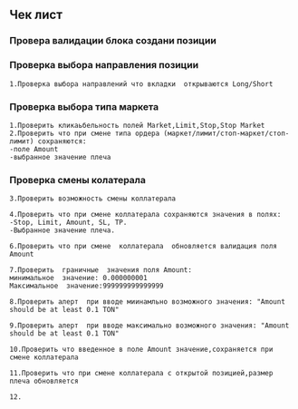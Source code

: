 ##  Чек лист 

### Провера валидации блока создани  позиции

### Проверка  выбора направления позиции
    1.Проверка выбора направлений что вкладки  открываются Long/Short

### Проверка  выбора типа маркета
    1.Проверить кликаьбельность полей Market,Limit,Stop,Stop Market
    2.Проверить что при смене типа ордера (маркет/лимит/стоп-маркет/стоп-лимит) сохраняются:
    -поле Amount
    -выбранное значение плеча

### Проверка  смены колатерала
    3.Проверить возможность смены коллатерала

    4.Проверить что при смене коллатерала сохраняются значения в полях:
    -Stop, Limit, Amount, SL, TP.
    -Выбранное значение плеча.
    
    6.Проверить что при смене  коллатерала  обновляется валидация поля Amount

    7.Проверить  граничные  значения поля Amount:
    минимальное  значение: 0.000000001
    Максимальное  значение:999999999999999
    
    8.Проверить алерт  при вводе миинамльно возможного значения: "Amount should be at least 0.1 TON"
    
    9.Проверить алерт  при вводе максимально возможного значения: "Amount should be at least 0.1 TON"
    
    10.Проверить что введенное в поле Amount значение,сохраняется при смене коллатерала
    
    11.Проверить что при смене коллатерала с открытой позицией,размер плеча обновляется
    
    12.
